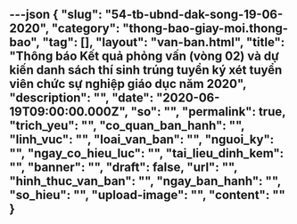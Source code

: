 ---json
{
    "slug": "54-tb-ubnd-dak-song-19-06-2020",
    "category": "thong-bao-giay-moi.thong-bao",
    "tag": [],
    "layout": "van-ban.html",
    "title": "Thông báo Kết quả phỏng vấn (vòng 02) và dự kiến danh sách thí sinh trúng tuyển ký xét tuyển viên chức sự nghiệp giáo dục năm 2020",
    "description": "",
    "date": "2020-06-19T09:00:00.000Z",
    "so": "",
    "permalink": true,
    "trich_yeu": "",
    "co_quan_ban_hanh": "",
    "linh_vuc": "",
    "loai_van_ban": "",
    "nguoi_ky": "",
    "ngay_co_hieu_luc": "",
    "tai_lieu_dinh_kem": "",
    "banner": "",
    "draft": false,
    "url": "",
    "hinh_thuc_van_ban": "",
    "ngay_ban_hanh": "",
    "so_hieu": "",
    "upload-image": "",
    "__content__": ""
}
---
